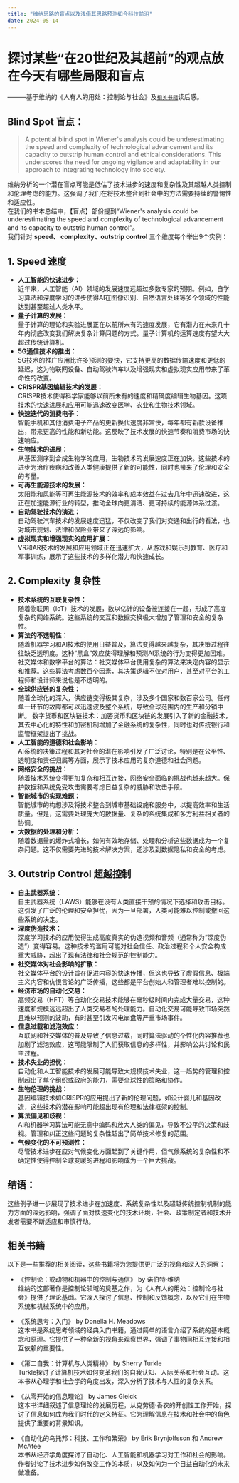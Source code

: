 ```yaml
---
title: "维纳思路的盲点以及浅借其思路预测如今科技前沿"
date: 2024-05-14
---
```



# 探讨某些“在20世纪及其超前”的观点放在今天有哪些局限和盲点  
———基于维纳的《人有人的用处：控制论与社会》及[`相关书籍`](#相关书籍)读后感。  
  


## Blind Spot 盲点：

> A potential blind spot in Wiener's analysis could be underestimating the speed and complexity of technological advancement and its capacity to outstrip human control and ethical considerations. This underscores the need for ongoing vigilance and adaptability in our approach to integrating technology into society.   

维纳分析的一个潜在盲点可能是低估了技术进步的速度和复杂性及其超越人类控制和伦理考虑的能力。这强调了我们在将技术整合到社会中的方法需要持续的警惕性和适应性。  
在我们的书本总结中，【盲点】部份提到“Wiener's analysis could be underestimating the speed and complexity of technological advancement and its capacity to outstrip human control”。  
我们针对 **speed、 complexity、outstrip control** 三个维度每个举出9个实例：

## 1. Speed 速度

- **人工智能的快速进步：**  
近年来，人工智能（AI）领域的发展速度远超过多数专家的预期。例如，自学习算法和深度学习的进步使得AI在图像识别、自然语言处理等多个领域的性能达到甚至超过人类水平。
- **量子计算的发展：**  
量子计算的理论和实验进展正在以前所未有的速度发展，它有潜力在未来几十年内彻底改变我们解决复杂计算问题的方式。量子计算机的运算速度有望大大超过传统计算机。
- **5G通信技术的推出：**  
5G技术的推广应用比许多预测的要快，它支持更高的数据传输速度和更低的延迟，这为物联网设备、自动驾驶汽车以及增强现实和虚拟现实应用带来了革命性的改变。
- **CRISPR基因编辑技术的发展：**  
CRISPR技术使得科学家能够以前所未有的速度和精确度编辑生物基因。这项技术的快速进展和应用可能迅速改变医学、农业和生物技术领域。
- **快速迭代的消费电子：**  
智能手机和其他消费电子产品的更新换代速度非常快，每年都有新款设备推出，带来更高的性能和新功能。这反映了技术发展的快速节奏和消费市场的快速响应。
- **生物技术的进展：**  
从基因测序到合成生物学的应用，生物技术的发展速度正在加快。这些技术的进步为治疗疾病和改善人类健康提供了新的可能性，同时也带来了伦理和安全的考量。
- **可再生能源技术的发展：**  
太阳能和风能等可再生能源技术的效率和成本效益在过去几年中迅速改进，这正在加速能源行业的转型，推动全球向更清洁、更可持续的能源体系过渡。
- **自动驾驶技术的演进：**  
自动驾驶汽车技术的发展速度迅猛，不仅改变了我们对交通和出行的看法，也对城市规划、法律和保险业带来了深远的影响。
- **虚拟现实和增强现实的应用扩展：**  
VR和AR技术的发展和应用领域正在迅速扩大，从游戏和娱乐到教育、医疗和军事训练，展示了这些技术的多样化潜力和快速成长。


## 2. Complexity 复杂性

- **技术系统的互联复杂性：**  
随着物联网（IoT）技术的发展，数以亿计的设备被连接在一起，形成了高度复杂的网络系统。这些系统的交互和数据交换极大增加了管理和安全的复杂性。
- **算法的不透明性：**  
随着机器学习和AI技术的使用日益普及，算法变得越来越复杂，其决策过程往往缺乏透明度。这种“黑盒”效应使得理解和预测AI系统的行为变得更加困难。
社交媒体和数字平台的算法：社交媒体平台使用复杂的算法来决定内容的显示和推荐。这些算法考虑数百个因素，其决策逻辑不仅对用户，甚至对平台的工程师和设计师来说也是不透明的。
- **全球供应链的复杂性：**  
随着全球化的深入，供应链变得极其复杂，涉及多个国家和数百家公司。任何单一环节的故障都可以迅速波及整个系统，导致全球范围内的生产和分销中断。
数字货币和区块链技术：加密货币和区块链的发展引入了新的金融技术，其去中心化的特性和加密机制增加了金融系统的复杂性，同时也对传统银行和监管框架提出了挑战。
- **人工智能的道德和社会影响：**  
AI系统的决策过程和其对社会的潜在影响引发了广泛讨论，特别是在公平性、透明度和责任归属等方面，展示了技术应用的复杂道德和社会问题。
- **网络安全的挑战：**  
随着技术系统变得更加复杂和相互连接，网络安全面临的挑战也越来越大。保护数据和系统免受攻击需要考虑日益复杂的威胁和攻击手段。
- **智能城市的实现难题：**  
智能城市的构想涉及将技术整合到城市基础设施和服务中，以提高效率和生活质量。但是，这需要处理庞大的数据量、复杂的系统集成和多方利益相关者的协调。
- **大数据的处理和分析：**  
随着数据量的爆炸式增长，如何有效地存储、处理和分析这些数据成为一个复杂问题。这不仅需要先进的技术解决方案，还涉及到数据隐私和安全的考虑。



## 3. Outstrip Control 超越控制

- **自主武器系统：**  
自主武器系统（LAWS）能够在没有人类直接干预的情况下选择和攻击目标。这引发了广泛的伦理和安全担忧，因为一旦部署，人类可能难以控制或撤回这些系统的决定。
- **深度伪造技术：**  
深度学习技术的应用使得生成高度真实的伪造视频和音频（通常称为“深度伪造”）变得容易。这种技术的滥用可能对社会信任、政治过程和个人安全构成重大威胁，超出了现有法律和社会规范的控制能力。
- **社交媒体对社会影响的扩散：**  
社交媒体平台的设计旨在促进内容的快速传播，但这也导致了虚假信息、极端主义内容和仇恨言论的广泛传播，这些都是平台创始人和管理者难以控制的。
- **经济市场的自动化交易：**  
高频交易（HFT）等自动化交易技术能够在毫秒级时间内完成大量交易，这种速度和规模远远超出了人类交易者的处理能力。自动化交易可能导致市场突然且难以预测的波动，有时甚至引发闪电崩盘等严重市场事件。
- **信息过载和滤泡效应：**  
互联网和社交媒体的普及导致了信息过载，同时算法驱动的个性化内容推荐也加剧了滤泡效应，这可能限制了人们获取信息的多样性，并影响公共讨论和民主过程。
- **技术失业的担忧：**  
自动化和人工智能技术的发展可能导致大规模技术失业，这一趋势的管理和控制超出了单个组织或政府的能力，需要全球性的策略和协作。
- **生物伦理的挑战：**  
基因编辑技术如CRISPR的应用提出了新的伦理问题，如设计婴儿和基因改造，这些技术的潜在影响可能超出现有伦理和法律框架的控制。
- **算法偏见和歧视：**  
AI和机器学习算法可能无意中编码和放大人类的偏见，导致不公平的决策和歧视。管理和纠正这些问题的复杂性超出了简单技术修复的范围。
- **气候变化的不可预测性：**  
尽管技术进步在应对气候变化方面起到了关键作用，但气候系统的复杂性和不确定性使得控制全球变暖的进程和影响成为一个巨大挑战。


   
## 结语：
这些例子进一步展现了技术进步在加速度、系统复杂性以及超越传统控制机制的能力方面的深远影响，强调了面对快速变化的技术环境，社会、政策制定者和技术开发者需要不断适应和审慎行动。


    
   

## 相关书籍
以下是一些推荐的相关阅读，这些书籍将为您提供更广泛的视角和深入的洞察：  
                
- 《控制论：或动物和机器中的控制与通信》 by 诺伯特·维纳  
 维纳的这部著作是控制论领域的奠基之作，为《人有人的用处：控制论与社会》提供了理论基础。它深入探讨了信息、控制和反馈概念，以及它们在生物系统和机械系统中的应用。  
                
- 《系统思考：入门》 by Donella H. Meadows  
这本书是系统思考领域的经典入门书籍，通过简单的语言介绍了系统的基本概念和原理。它提供了一种全新的视角来观察世界，强调了事物间相互连接和相互依赖的重要性。  
                
- 《第二自我：计算机与人类精神》 by Sherry Turkle  
Turkle探讨了计算机技术如何变革我们的自我认知、人际关系和社会互动。这本书从心理学和社会学的角度出发，深入分析了技术与人性的复杂关系。
                
- 《从零开始的信息理论》 by James Gleick  
这本书详细叙述了信息理论的发展历程，从克劳德·香农的开创性工作开始，探讨了信息如何成为我们时代的定义特征。它为理解信息在技术和社会中的角色提供了重要的背景知识。  
                
- 《自动化的乌托邦：科技、工作和繁荣》 by Erik Brynjolfsson 和 Andrew McAfee  
本书从经济学角度探讨了自动化、人工智能和机器学习对工作和社会的影响。作者讨论了技术进步如何改变工作的本质，以及如何为一个日益自动化的未来做准备。    

    



       